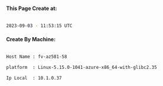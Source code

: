 
   
#### This Page Create at:

```bash

2023-09-03 - 11:53:15 UTC

```

#### Create By Machine:

```bash

Host Name : fv-az581-58

platform  : Linux-5.15.0-1041-azure-x86_64-with-glibc2.35

Ip Local  : 10.1.0.37

```

